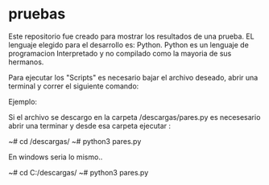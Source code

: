 # pruebas

Este repositorio fue creado para mostrar los resultados de una prueba.
EL lenguaje elegido para el desarrollo es: Python.
Python es un lenguaje de programacion Interpretado y no compilado como la mayoria de sus hermanos.

Para ejecutar los "Scripts" es necesario bajar el archivo deseado, abrir una terminal y correr el siguiente comando:

Ejemplo:

Si el archivo se descargo en la carpeta /descargas/pares.py es necesesario abrir una terminar y desde esa carpeta ejecutar :


~# cd /descargas/
~# python3 pares.py


En windows seria lo mismo.. 

~# cd C:/descargas/
~# python3 pares.py

